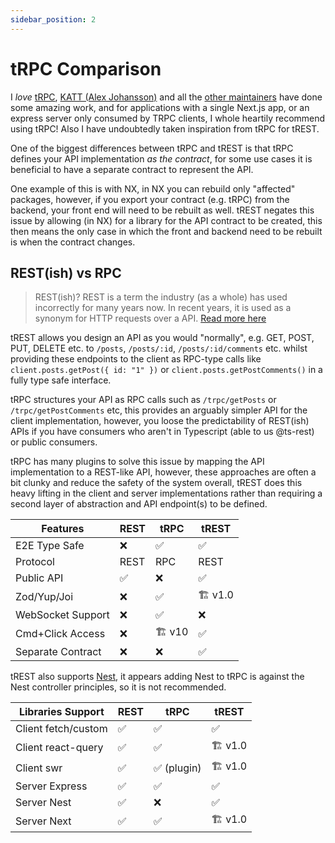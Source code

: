 ```yaml
---
sidebar_position: 2
---
```


# tRPC Comparison

I _love_ [tRPC](https://trpc.io/), [KATT (Alex Johansson)](https://github.com/KATT) and all the [other maintainers](https://github.com/trpc/trpc/graphs/contributors) have done some amazing work, and for applications with a single Next.js app, or an express server only consumed by TRPC clients, I whole heartily recommend using tRPC! Also I have undoubtedly taken inspiration from tRPC for tREST.

One of the biggest differences between tRPC and tREST is that tRPC defines your API implementation _as the contract_, for some use cases it is beneficial to have a separate contract to represent the API.

One example of this is with NX, in NX you can rebuild only "affected" packages, however, if you export your contract (e.g. tRPC) from the backend, your front end will need to be rebuilt as well. tREST negates this issue by allowing (in NX) for a library for the API contract to be created, this then means the only case in which the front and backend need to be rebuilt is when the contract changes.

## REST(ish) vs RPC

> REST(ish)? REST is a term the industry (as a whole) has used incorrectly for many years now. In recent years, it is used as a synonym for HTTP requests over a API. [Read more here](https://htmx.org/essays/how-did-rest-come-to-mean-the-opposite-of-rest/)

tREST allows you design an API as you would "normally", e.g. GET, POST, PUT, DELETE etc. to `/posts`, `/posts/:id`, `/posts/:id/comments` etc. whilst providing these endpoints to the client as RPC-type calls like `client.posts.getPost({ id: "1" })` or `client.posts.getPostComments()` in a fully type safe interface.

tRPC structures your API as RPC calls such as `/trpc/getPosts` or `/trpc/getPostComments` etc, this provides an arguably simpler API for the client implementation, however, you loose the predictability of REST(ish) APIs if you have consumers who aren't in Typescript (able to us @ts-rest) or public consumers.

tRPC has many plugins to solve this issue by mapping the API implementation to a REST-like API, however, these approaches are often a bit clunky and reduce the safety of the system overall, tREST does this heavy lifting in the client and server implementations rather than requiring a second layer of abstraction and API endpoint(s) to be defined.

| **Features**      | REST | tRPC  | tREST  |
| ----------------- | ---- | ----- | ------ |
| E2E Type Safe     | ❌   | ✅    | ✅     |
| Protocol          | REST | RPC   | REST   |
| Public API        | ✅   | ❌    | ✅     |
| Zod/Yup/Joi       | ❌   | ✅    | 🏗 v1.0 |
| WebSocket Support | ❌   | ✅    | ❌     |
| Cmd+Click Access  | ❌   | 🏗 v10 | ✅     |
| Separate Contract | ❌   | ❌    | ✅     |

tREST also supports [Nest](https://nestjs.com/), it appears adding Nest to tRPC is against the Nest controller principles, so it is not recommended.

| **Libraries Support** | REST | tRPC        | tREST  |
| --------------------- | ---- | ----------- | ------ |
| Client fetch/custom   | ✅   | ✅          | ✅     |
| Client react-query    | ✅   | ✅          | 🏗 v1.0 |
| Client swr            | ✅   | ✅ (plugin) | 🏗 v1.0 |
| Server Express        | ✅   | ✅          | ✅     |
| Server Nest           | ✅   | ❌          | ✅     |
| Server Next           | ✅   | ✅          | 🏗 v1.0 |

